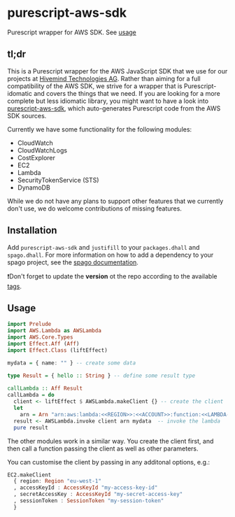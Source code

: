 # purescript-aws-sdk

Purescript wrapper for AWS SDK. See [usage](#usage)

## tl;dr

This is a Purescript wrapper for the AWS JavaScript SDK that we use for our projects at [Hivemind Technologies AG](https://hivemindtechnologies.com). Rather than aiming for a full compatibility of the AWS SDK, we strive for a wrapper that is Purescript-idomatic and covers the things that we need. If you are looking for a more complete but less idiomatic library, you might want to have a look into [purescript-aws-sdk](https://github.com/purescript-aws-sdk), which auto-generates Purescript code from the AWS SDK sources. 

Currently we have some functionality for the following modules:
* CloudWatch
* CloudWatchLogs
* CostExplorer
* EC2
* Lambda
* SecurityTokenService (STS)
* DynamoDB

While we do not have any plans to support other features that we currently don't use, we do welcome contributions of missing features. 


## Installation

Add `purescript-aws-sdk` and `justifill` to your `packages.dhall` and `spago.dhall`. For more information on how to add a dependency to your spago project, see the [spago documentation](https://github.com/purescript/spago#add-a-package-to-the-package-set).

❗Don't forget to update the **version** ot the repo according to the available [tags](https://github.com/HivemindTechnologies/purescript-aws-sdk/tags).


## Usage

```purescript
import Prelude
import AWS.Lambda as AWSLambda
import AWS.Core.Types
import Effect.Aff (Aff)
import Effect.Class (liftEffect)

mydata = { name: "" } -- create some data 

type Result = { hello :: String } -- define some result type
  
callLambda :: Aff Result
callLambda = do
  client <- liftEffect $ AWSLambda.makeClient {} -- create the client 
  let
    arn = Arn "arn:aws:lambda:<<REGION>>:<<ACCOUNT>>:function:<<LAMBDA-NAME>>" -- set the arn of your lambda
  result <- AWSLambda.invoke client arn mydata  -- invoke the lambda
  pure result
```

The other modules work in a similar way. You create the client first, and then call a function passing the client as well as other parameters.

You can customise the client by passing in any additonal options, e.g.:

```purescript
EC2.makeClient
  { region: Region "eu-west-1"
  , accessKeyId : AccessKeyId "my-access-key-id"
  , secretAccessKey : AccessKeyId "my-secret-access-key"
  , sessionToken : SessionToken "my-session-token"
  }
```
